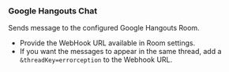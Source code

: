 ### Google Hangouts Chat

Sends message to the configured Google Hangouts Room.

- Provide the WebHook URL available in Room settings.
- If you want the messages to appear in the same thread, add a `&threadKey=errorception` to the Webhook URL.
